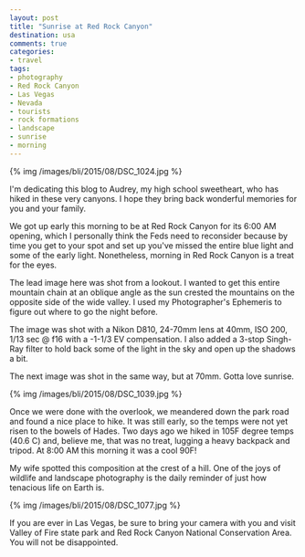 ```yaml
---
layout: post
title: "Sunrise at Red Rock Canyon"
destination: usa
comments: true
categories:
- travel
tags:
- photography
- Red Rock Canyon
- Las Vegas
- Nevada
- tourists
- rock formations
- landscape
- sunrise
- morning
---
```


{% img /images/bli/2015/08/DSC_1024.jpg %}

I'm dedicating this blog to Audrey, my high school sweetheart, who has hiked in these very canyons. I hope they bring back wonderful memories for you and your family. 

We got up early this morning to be at Red Rock Canyon for its 6:00 AM opening, which I personally think the Feds need to reconsider because by time you get to your spot and set up you've missed the entire blue light and some of the early light. Nonetheless, morning in Red Rock Canyon is a treat for the eyes. 

<!--more-->

The lead image here was shot from a lookout. I wanted to get this entire mountain chain at an oblique angle as the sun crested the mountains on the opposite side of the wide valley. I used my Photographer's Ephemeris to figure out where to go the night before. 

The image was shot with a Nikon D810, 24-70mm lens at 40mm, ISO 200, 1/13 sec @ f16 with a -1-1/3 EV compensation. I also added a 3-stop Singh-Ray filter to hold back some of the light in the sky and open up the shadows a bit. 

The next image was shot in the same way, but at 70mm. Gotta love sunrise. 

{% img /images/bli/2015/08/DSC_1039.jpg %}

Once we were done with the overlook, we meandered down the park road and found a nice place to hike. It was still early, so the temps were not yet risen to the bowels of Hades. Two days ago we hiked in 105F degree temps (40.6 C) and, believe me, that was no treat, lugging a heavy backpack and tripod. At 8:00 AM this morning it was a cool 90F!

My wife spotted this composition at the crest of a hill. One of the joys of wildlife and landscape photography is the daily reminder of just how tenacious life on Earth is. 

{% img /images/bli/2015/08/DSC_1077.jpg %}

If you are ever in Las Vegas, be sure to bring your camera with you and visit Valley of Fire state park and Red Rock Canyon National Conservation Area. You will not be disappointed. 